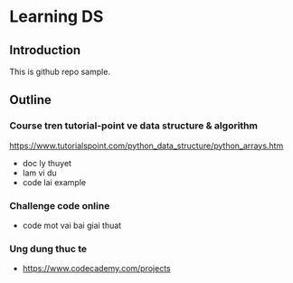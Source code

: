 # Learning DS 

## Introduction

This is github repo sample.

## Outline

### Course tren tutorial-point ve data structure & algorithm
https://www.tutorialspoint.com/python_data_structure/python_arrays.htm

* doc ly thuyet
* lam vi du
* code lai example

### Challenge code online

* code mot vai bai giai thuat

### Ung dung thuc te

* https://www.codecademy.com/projects
